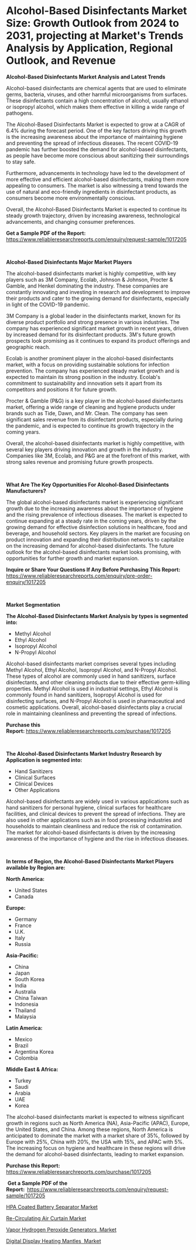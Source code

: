 <p><h1>Alcohol-Based Disinfectants Market Size: Growth Outlook from 2024 to 2031, projecting at Market's Trends Analysis by Application, Regional Outlook, and Revenue</h1></p><p><strong>Alcohol-Based Disinfectants Market Analysis and Latest Trends</strong></p>
<p><p>Alcohol-based disinfectants are chemical agents that are used to eliminate germs, bacteria, viruses, and other harmful microorganisms from surfaces. These disinfectants contain a high concentration of alcohol, usually ethanol or isopropyl alcohol, which makes them effective in killing a wide range of pathogens.</p><p>The Alcohol-Based Disinfectants Market is expected to grow at a CAGR of 6.4% during the forecast period. One of the key factors driving this growth is the increasing awareness about the importance of maintaining hygiene and preventing the spread of infectious diseases. The recent COVID-19 pandemic has further boosted the demand for alcohol-based disinfectants, as people have become more conscious about sanitizing their surroundings to stay safe.</p><p>Furthermore, advancements in technology have led to the development of more effective and efficient alcohol-based disinfectants, making them more appealing to consumers. The market is also witnessing a trend towards the use of natural and eco-friendly ingredients in disinfectant products, as consumers become more environmentally conscious.</p><p>Overall, the Alcohol-Based Disinfectants Market is expected to continue its steady growth trajectory, driven by increasing awareness, technological advancements, and changing consumer preferences.</p></p>
<p><strong>Get a Sample PDF of the Report:&nbsp;</strong> <a href="https://www.reliableresearchreports.com/enquiry/request-sample/1017205">https://www.reliableresearchreports.com/enquiry/request-sample/1017205</a></p>
<p>&nbsp;</p>
<p><strong>Alcohol-Based Disinfectants Major Market Players</strong></p>
<p><p>The alcohol-based disinfectants market is highly competitive, with key players such as 3M Company, Ecolab, Johnson & Johnson, Procter & Gamble, and Henkel dominating the industry. These companies are constantly innovating and investing in research and development to improve their products and cater to the growing demand for disinfectants, especially in light of the COVID-19 pandemic.</p><p>3M Company is a global leader in the disinfectants market, known for its diverse product portfolio and strong presence in various industries. The company has experienced significant market growth in recent years, driven by increased demand for its disinfectant products. 3M's future growth prospects look promising as it continues to expand its product offerings and geographic reach.</p><p>Ecolab is another prominent player in the alcohol-based disinfectants market, with a focus on providing sustainable solutions for infection prevention. The company has experienced steady market growth and is expected to maintain its strong position in the industry. Ecolab's commitment to sustainability and innovation sets it apart from its competitors and positions it for future growth.</p><p>Procter & Gamble (P&G) is a key player in the alcohol-based disinfectants market, offering a wide range of cleaning and hygiene products under brands such as Tide, Dawn, and Mr. Clean. The company has seen significant sales revenue from its disinfectant products, especially during the pandemic, and is expected to continue its growth trajectory in the coming years.</p><p>Overall, the alcohol-based disinfectants market is highly competitive, with several key players driving innovation and growth in the industry. Companies like 3M, Ecolab, and P&G are at the forefront of this market, with strong sales revenue and promising future growth prospects.</p></p>
<p>&nbsp;</p>
<p><strong>What Are The Key Opportunities For Alcohol-Based Disinfectants Manufacturers?</strong></p>
<p><p>The global alcohol-based disinfectants market is experiencing significant growth due to the increasing awareness about the importance of hygiene and the rising prevalence of infectious diseases. The market is expected to continue expanding at a steady rate in the coming years, driven by the growing demand for effective disinfection solutions in healthcare, food and beverage, and household sectors. Key players in the market are focusing on product innovation and expanding their distribution networks to capitalize on the increasing demand for alcohol-based disinfectants. The future outlook for the alcohol-based disinfectants market looks promising, with opportunities for further growth and market expansion.</p></p>
<p><strong>Inquire or Share Your Questions If Any Before Purchasing This Report:</strong> <a href="https://www.reliableresearchreports.com/enquiry/pre-order-enquiry/1017205">https://www.reliableresearchreports.com/enquiry/pre-order-enquiry/1017205</a></p>
<p>&nbsp;</p>
<p><strong>Market Segmentation</strong></p>
<p><strong>The Alcohol-Based Disinfectants Market Analysis by types is segmented into:</strong></p>
<p><ul><li>Methyl Alcohol</li><li>Ethyl Alcohol</li><li>Isopropyl Alcohol</li><li>N-Propyl Alcohol</li></ul></p>
<p><p>Alcohol-based disinfectants market comprises several types including Methyl Alcohol, Ethyl Alcohol, Isopropyl Alcohol, and N-Propyl Alcohol. These types of alcohol are commonly used in hand sanitizers, surface disinfectants, and other cleaning products due to their effective germ-killing properties. Methyl Alcohol is used in industrial settings, Ethyl Alcohol is commonly found in hand sanitizers, Isopropyl Alcohol is used for disinfecting surfaces, and N-Propyl Alcohol is used in pharmaceutical and cosmetic applications. Overall, alcohol-based disinfectants play a crucial role in maintaining cleanliness and preventing the spread of infections.</p></p>
<p><strong>Purchase this Report:&nbsp;</strong><a href="https://www.reliableresearchreports.com/purchase/1017205">https://www.reliableresearchreports.com/purchase/1017205</a></p>
<p>&nbsp;</p>
<p><strong>The Alcohol-Based Disinfectants Market Industry Research by Application is segmented into:</strong></p>
<p><ul><li>Hand Sanitizers</li><li>Clinical Surfaces</li><li>Clinical Devices</li><li>Other Applications</li></ul></p>
<p><p>Alcohol-based disinfectants are widely used in various applications such as hand sanitizers for personal hygiene, clinical surfaces for healthcare facilities, and clinical devices to prevent the spread of infections. They are also used in other applications such as in food processing industries and households to maintain cleanliness and reduce the risk of contamination. The market for alcohol-based disinfectants is driven by the increasing awareness of the importance of hygiene and the rise in infectious diseases.</p></p>
<p>&nbsp;</p>
<p><strong>In terms of Region, the Alcohol-Based Disinfectants Market Players available by Region are:</strong></p>
<p>
    <p> <strong> North America: </strong>
        <ul>
            <li>United States</li>
            <li>Canada</li>
        </ul>
        </p> 
    <p> <strong> Europe: </strong>
        <ul>
            <li>Germany</li>
            <li>France</li>
            <li>U.K.</li>
            <li>Italy</li>
            <li>Russia</li>
        </ul>
        </p> 
    <p> <strong> Asia-Pacific: </strong>
        <ul>
            <li>China</li>
            <li>Japan</li>
            <li>South Korea</li>
            <li>India</li>
            <li>Australia</li>
            <li>China Taiwan</li>
            <li>Indonesia</li>
            <li>Thailand</li>
            <li>Malaysia</li>
        </ul>
        </p> 
    <p> <strong> Latin America: </strong>
        <ul>
            <li>Mexico</li>
            <li>Brazil</li>
            <li>Argentina Korea</li>
            <li>Colombia</li>
        </ul>
        </p> 
    <p> <strong> Middle East & Africa: </strong>
        <ul>
            <li>Turkey</li>
            <li>Saudi</li>
            <li>Arabia</li>
            <li>UAE</li>
            <li>Korea</li>
        </ul>
    </p>
    </p>
<p><p>The alcohol-based disinfectants market is expected to witness significant growth in regions such as North America (NA), Asia-Pacific (APAC), Europe, the United States, and China. Among these regions, North America is anticipated to dominate the market with a market share of 35%, followed by Europe with 25%, China with 20%, the USA with 15%, and APAC with 5%. The increasing focus on hygiene and healthcare in these regions will drive the demand for alcohol-based disinfectants, leading to market expansion.</p></p>
<p><strong>Purchase this Report: </strong><a href="https://www.reliableresearchreports.com/purchase/1017205">https://www.reliableresearchreports.com/purchase/1017205</a></p>
<p>&nbsp;<strong>Get a Sample PDF of the Report:&nbsp;&nbsp;</strong><a href="https://www.reliableresearchreports.com/enquiry/request-sample/1017205">https://www.reliableresearchreports.com/enquiry/request-sample/1017205</a></p>
<p><strong></strong></p>
<p><p><a href="https://military-diascia-e68.notion.site/HPA-Coated-Battery-Separator-Market-Size-Growth-and-Forecast-from-2024-2031-a0ea4afa10e44206ac3347e34a47f17d">HPA Coated Battery Separator Market</a></p><p><a href="https://view.publitas.com/reportprime-1/decoding-the-re-circulating-air-curtain-market-a-deep-dive-into-the-latest-market-trends-market-segmentation-and-competitive-analysis/">Re-Circulating Air Curtain Market</a></p><p><a href="https://view.publitas.com/reportprime-1/vapor-hydrogen-peroxide-generators-market-centers-on-aspects-such-as-market-growth-market-share-market-opportunity-and-projected-forecasts-spanning-from-2024-to-2031/">Vapor Hydrogen Peroxide Generators  Market</a></p><p><a href="https://view.publitas.com/reportprime-1/digital-display-heating-mantles-market-size-growing-and-forecasted-for-period-from-2024-2031-and-provides-complete-market-analysis-of-this-market/">Digital Display Heating Mantles  Market</a></p></p>